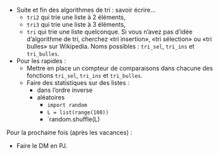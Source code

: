 * Suite et fin des algorithmes de tri : savoir écrire...
  * `tri2` qui trie une liste à 2 éléments,
  * `tri3` qui trie une liste à 3 éléments,
  * `tri` qui trie une liste quelconque. Si vous n’avez pas d’idée d’algorithme
    de tri, cherchez «tri insertion», «tri sélection» ou «tri bulles» sur
    Wikipedia. Noms possibles : `tri_sel`, `tri_ins` et `tri_bulles`.
* Pour les rapides :
  * Mettre en place un compteur de comparaisons dans chacune des fonctions
    `tri_sel`, `tri_ins` et `tri_bulles`.
  * Faire des statistiques sur des listes :
    * dans l’ordre inverse
    * aléatoires
      * `import random`
      * `L = list(range(100))`
      * `random.shuffle(L)

Pour la prochaine fois (après les vacances) :

* Faire le DM en PJ.
